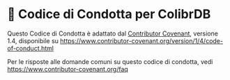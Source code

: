 # 📜 Codice di Condotta per ColibrDB

Questo Codice di Condotta è adattato dal [Contributor Covenant][homepage], versione 1.4, disponibile su https://www.contributor-covenant.org/version/1/4/code-of-conduct.html

[homepage]: https://www.contributor-covenant.org

Per le risposte alle domande comuni su questo codice di condotta, vedi https://www.contributor-covenant.org/faq
